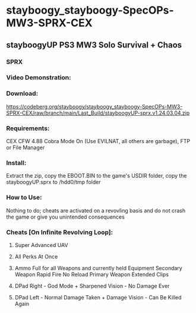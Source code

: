 # stayboogy_stayboogy-SpecOPs-MW3-SPRX-CEX

## stayboogyUP PS3 MW3 Solo Survival + Chaos

### SPRX

### Video Demonstration:




### Download:  

https://codeberg.org/stayboogy/stayboogy_stayboogy-SpecOPs-MW3-SPRX-CEX/raw/branch/main/Last_Build/stayboogyUP-sprx.v1.24.03.04.zip


### Requirements: 

CEX CFW 4.88 Cobra Mode On (Use EVILNAT, all others are garbage), FTP or File Manager


### Install:  

Extract the zip, copy the EBOOT.BIN to the game's USDIR folder, copy the stayboogyUP.sprx to /hdd0/tmp folder


### How to Use:  

Nothing to do; cheats are activated on a revovling basis and do not crash the game or give you unintended consequences


### Cheats [On Infinite Revolving Loop]:

1)  Super Advanced UAV
2)  All Perks At Once
3)  Ammo Full for all Weapons and currently held Equipment
	Secondary Weapon Rapid Fire No Reload
	Primary Weapon Extended Clips
	
4)  DPad Right - God Mode + Sharpened Vision - No Damage Ever
5)  DPad Left - Normal Damage Taken + Damage Vision - Can Be Killed Again